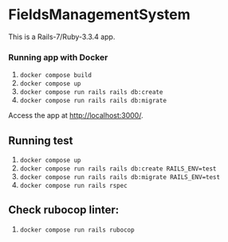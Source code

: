 # FieldsManagementSystem

This is a Rails-7/Ruby-3.3.4 app.

### Running app with Docker

1. `docker compose build`
2. `docker compose up`
3. `docker compose run rails rails db:create`
4. `docker compose run rails rails db:migrate`

Access the app at <http://localhost:3000/>.

## Running test

1. `docker compose up`
1. `docker compose run rails rails db:create RAILS_ENV=test`
1. `docker compose run rails rails db:migrate RAILS_ENV=test`
1. `docker compose run rails rspec`

## Check rubocop linter:

1. `docker compose run rails rubocop`
